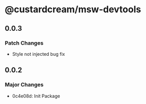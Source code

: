 # @custardcream/msw-devtools

## 0.0.3

### Patch Changes

- Style not injected bug fix

## 0.0.2

### Major Changes

- 0c4e08d: Init Package
